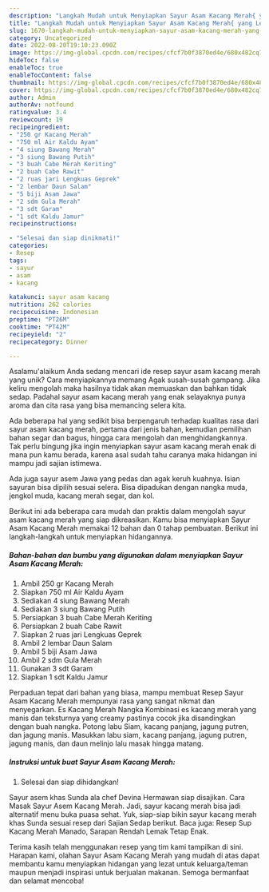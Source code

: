 ```yaml
---
description: "Langkah Mudah untuk Menyiapkan Sayur Asam Kacang Merah{ yang Lezat"
title: "Langkah Mudah untuk Menyiapkan Sayur Asam Kacang Merah{ yang Lezat"
slug: 1670-langkah-mudah-untuk-menyiapkan-sayur-asam-kacang-merah-yang-lezat
category: Uncategorized
date: 2022-08-20T19:10:23.090Z
image: https://img-global.cpcdn.com/recipes/cfcf7b0f3870ed4e/680x482cq70/sayur-asam-kacang-merah-foto-resep-utama.jpg
hideToc: false
enableToc: true
enableTocContent: false
thumbnail: https://img-global.cpcdn.com/recipes/cfcf7b0f3870ed4e/680x482cq70/sayur-asam-kacang-merah-foto-resep-utama.jpg
cover: https://img-global.cpcdn.com/recipes/cfcf7b0f3870ed4e/680x482cq70/sayur-asam-kacang-merah-foto-resep-utama.jpg
author: Admin
authorAv: notfound
ratingvalue: 3.4
reviewcount: 19
recipeingredient:
- "250 gr Kacang Merah"
- "750 ml Air Kaldu Ayam"
- "4 siung Bawang Merah"
- "3 siung Bawang Putih"
- "3 buah Cabe Merah Keriting"
- "2 buah Cabe Rawit"
- "2 ruas jari Lengkuas Geprek"
- "2 lembar Daun Salam"
- "5 biji Asam Jawa"
- "2 sdm Gula Merah"
- "3 sdt Garam"
- "1 sdt Kaldu Jamur"
recipeinstructions:

- "Selesai dan siap dinikmati!"
categories:
- Resep
tags:
- sayur
- asam
- kacang

katakunci: sayur asam kacang 
nutrition: 262 calories
recipecuisine: Indonesian
preptime: "PT26M"
cooktime: "PT42M"
recipeyield: "2"
recipecategory: Dinner

---
```



Asalamu'alaikum Anda sedang mencari ide resep sayur asam kacang merah yang unik? Cara menyiapkannya memang Agak susah-susah gampang. Jika keliru mengolah maka hasilnya tidak akan memuaskan dan bahkan tidak sedap. Padahal sayur asam kacang merah yang enak selayaknya punya aroma dan cita rasa yang bisa memancing selera kita.


Ada beberapa hal yang sedikit bisa berpengaruh terhadap kualitas rasa dari sayur asam kacang merah, pertama dari jenis bahan, kemudian pemilihan bahan segar dan bagus, hingga cara mengolah dan menghidangkannya. Tak perlu bingung jika ingin menyiapkan sayur asam kacang merah enak di mana pun kamu berada, karena asal sudah tahu caranya maka hidangan ini mampu jadi sajian istimewa.

Ada juga sayur asem Jawa yang pedas dan agak keruh kuahnya. Isian sayuran bisa dipilih sesuai selera. Bisa dipadukan dengan nangka muda, jengkol muda, kacang merah segar, dan kol.


Berikut ini ada beberapa cara mudah dan praktis dalam mengolah sayur asam kacang merah yang siap dikreasikan. Kamu bisa menyiapkan Sayur Asam Kacang Merah memakai 12 bahan dan 0 tahap pembuatan. Berikut ini langkah-langkah untuk menyiapkan hidangannya.

<!--inarticleads1-->

##### Bahan-bahan dan bumbu yang digunakan dalam menyiapkan Sayur Asam Kacang Merah:

1. Ambil 250 gr Kacang Merah
1. Siapkan 750 ml Air Kaldu Ayam
1. Sediakan 4 siung Bawang Merah
1. Sediakan 3 siung Bawang Putih
1. Persiapkan 3 buah Cabe Merah Keriting
1. Persiapkan 2 buah Cabe Rawit
1. Siapkan 2 ruas jari Lengkuas Geprek
1. Ambil 2 lembar Daun Salam
1. Ambil 5 biji Asam Jawa
1. Ambil 2 sdm Gula Merah
1. Gunakan 3 sdt Garam
1. Siapkan 1 sdt Kaldu Jamur


Perpaduan tepat dari bahan yang biasa, mampu membuat Resep Sayur Asam Kacang Merah mempunyai rasa yang sangat nikmat dan menyegarkan. Es Kacang Merah Nangka Kombinasi es kacang merah yang manis dan teksturnya yang creamy pastinya cocok jika disandingkan dengan buah nangka. Potong labu Siam, kacang panjang, jagung putren, dan jagung manis. Masukkan labu siam, kacang panjang, jagung putren, jagung manis, dan daun melinjo lalu masak hingga matang. 

<!--inarticleads2-->

##### Instruksi untuk buat Sayur Asam Kacang Merah:


1. Selesai dan siap dihidangkan!

Sayur asem khas Sunda ala chef Devina Hermawan siap disajikan. Cara Masak Sayur Asem Kacang Merah. Jadi, sayur kacang merah bisa jadi alternatif menu buka puasa sehat. Yuk, siap-siap bikin sayur kacang merah khas Sunda sesuai resep dari Sajian Sedap berikut. Baca juga: Resep Sup Kacang Merah Manado, Sarapan Rendah Lemak Tetap Enak. 

Terima kasih telah menggunakan resep yang tim kami tampilkan di sini. Harapan kami, olahan Sayur Asam Kacang Merah yang mudah di atas dapat membantu kamu menyiapkan hidangan yang lezat untuk keluarga/teman maupun menjadi inspirasi untuk berjualan makanan. Semoga bermanfaat dan selamat mencoba!
